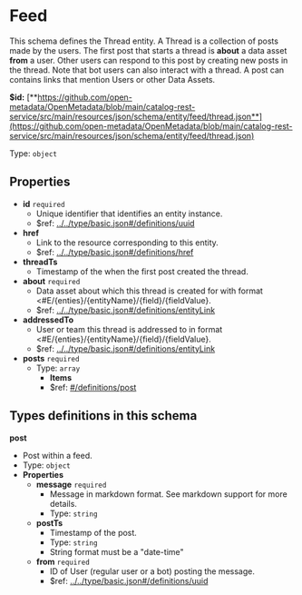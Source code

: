 # Feed

This schema defines the Thread entity. A Thread is a collection of posts made by the users. The first post that starts a thread is **about** a data asset **from** a user. Other users can respond to this post by creating new posts in the thread. Note that bot users can also interact with a thread. A post can contains links that mention Users or other Data Assets.

**$id:** [**https://github.com/open-metadata/OpenMetadata/blob/main/catalog-rest-service/src/main/resources/json/schema/entity/feed/thread.json**](https://github.com/open-metadata/OpenMetadata/blob/main/catalog-rest-service/src/main/resources/json/schema/entity/feed/thread.json)

Type: `object`

## Properties

* **id** `required`
  * Unique identifier that identifies an entity instance.
  * $ref: [../../type/basic.json\#/definitions/uuid](thread.md#....typebasic.jsondefinitionsuuid)
* **href**
  * Link to the resource corresponding to this entity.
  * $ref: [../../type/basic.json\#/definitions/href](thread.md#....typebasic.jsondefinitionshref)
* **threadTs**
  * Timestamp of the when the first post created the thread.
* **about** `required`
  * Data asset about which this thread is created for with format &lt;\#E/{enties}/{entityName}/{field}/{fieldValue}.
  * $ref: [../../type/basic.json\#/definitions/entityLink](thread.md#....typebasic.jsondefinitionsentitylink)
* **addressedTo**
  * User or team this thread is addressed to in format &lt;\#E/{enties}/{entityName}/{field}/{fieldValue}.
  * $ref: [../../type/basic.json\#/definitions/entityLink](thread.md#....typebasic.jsondefinitionsentitylink)
* **posts** `required`
  * Type: `array`
    * **Items**
    * $ref: [\#/definitions/post](thread.md#/definitions/post)

## Types definitions in this schema

**post**

* Post within a feed.
* Type: `object`
* **Properties**
  * **message** `required`
    * Message in markdown format. See markdown support for more details.
    * Type: `string`
  * **postTs**
    * Timestamp of the post.
    * Type: `string`
    * String format must be a "date-time"
  * **from** `required`
    * ID of User \(regular user or a bot\) posting the message.
    * $ref: [../../type/basic.json\#/definitions/uuid](thread.md#....typebasic.jsondefinitionsuuid)


